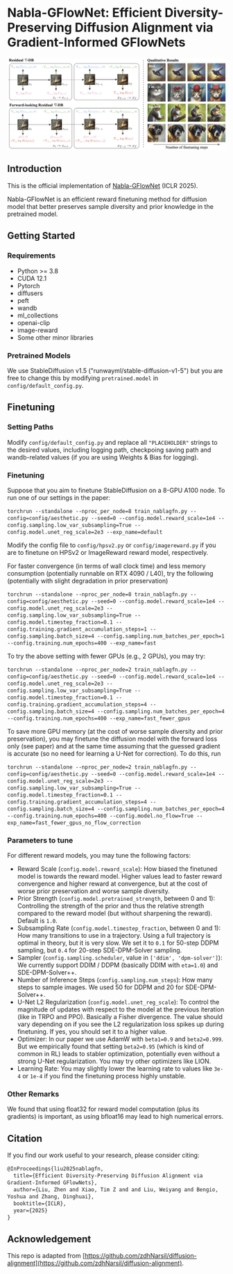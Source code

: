 # Nabla-GFlowNet: Efficient Diversity-Preserving Diffusion Alignment via Gradient-Informed GFlowNets


<div align="center">
  <img src="assets/teaser.png" width="900"/>
</div>

## Introduction

This is the official implementation of [Nabla-GFlowNet](https://arxiv.org/abs/2412.07775) (ICLR 2025).

Nabla-GFlowNet is an efficient reward finetuning method for diffusion model that better preserves sample diversity and prior knowledge in the pretrained model.


## Getting Started

### Requirements

- Python >= 3.8
- CUDA 12.1
- Pytorch
- diffusers
- peft
- wandb
- ml_collections
- openai-clip
- image-reward
- Some other minor libraries

### Pretrained Models

We use StableDiffusion v1.5 ("runwayml/stable-diffusion-v1-5") but you are free to change this by modifying `pretrained.model` in `config/default_config.py`.

## Finetuning

### Setting Paths

Modify `config/default_config.py` and replace all `"PLACEHOLDER"` strings to the desired values, including logging path, checkpoing saving path and wandb-related values (if you are using Weights & Bias for logging).

### Finetuning

Suppose that you aim to finetune StableDiffusion on a 8-GPU A100 node. To run one of our settings in the paper:

```
torchrun --standalone --nproc_per_node=8 train_nablagfn.py --config=config/aesthetic.py --seed=0 --config.model.reward_scale=1e4 --config.sampling.low_var_subsampling=True --config.model.unet_reg_scale=2e3 --exp_name=default
```

Modify the config file to `config/hpsv2.py` or `config/imagereward.py` if you are to finetune on HPSv2 or ImageReward reward model, respectively.

For faster convergence (in terms of wall clock time) and less memory consumption (potentially runnable on RTX 4090 / L40), try the following (potentially with slight degradation in prior preservation)

```
torchrun --standalone --nproc_per_node=8 train_nablagfn.py --config=config/aesthetic.py --seed=0 --config.model.reward_scale=1e4 --config.model.unet_reg_scale=2e3 --config.sampling.low_var_subsampling=True --config.model.timestep_fraction=0.1 --config.training.gradient_accumulation_steps=1 --config.sampling.batch_size=4 --config.sampling.num_batches_per_epoch=1 --config.training.num_epochs=400 --exp_name=fast
```

To try the above setting with fewer GPUs (e.g., 2 GPUs), you may try:

```
torchrun --standalone --nproc_per_node=2 train_nablagfn.py --config=config/aesthetic.py --seed=0 --config.model.reward_scale=1e4 --config.model.unet_reg_scale=2e3 --config.sampling.low_var_subsampling=True --config.model.timestep_fraction=0.1 --config.training.gradient_accumulation_steps=4 --config.sampling.batch_size=4 --config.sampling.num_batches_per_epoch=4 --config.training.num_epochs=400 --exp_name=fast_fewer_gpus
```

To save more GPU memory (at the cost of worse sample diversity and prior preservation), you may finetune the diffusion model with the forward loss only (see paper) and at the same time assuming that the guessed gradient is accurate (so no need for learning a U-Net for correction). To do this, run


```
torchrun --standalone --nproc_per_node=2 train_nablagfn.py --config=config/aesthetic.py --seed=0 --config.model.reward_scale=1e4 --config.model.unet_reg_scale=2e3 --config.sampling.low_var_subsampling=True --config.model.timestep_fraction=0.1 --config.training.gradient_accumulation_steps=4 --config.sampling.batch_size=4 --config.sampling.num_batches_per_epoch=4 --config.training.num_epochs=400 --config.model.no_flow=True --exp_name=fast_fewer_gpus_no_flow_correction
```

### Parameters to tune

For different reward models, you may tune the following factors:

- Reward Scale (`config.model.reward_scale`): How biased the finetuned model is towards the reward model. Higher values lead to faster reward convergence and higher reward at convergence, but at the cost of worse prior preservation and worse sample diversity.
- Prior Strength (`config.model.pretrained_strength`, between 0 and 1): Controlling the strength of the prior and thus the relative strength compared to the reward model (but without sharpening the reward). Default is `1.0`.
- Subsampling Rate (`config.model.timestep_fraction`, between 0 and 1): How many transitions to use in a trajectory. Using a full trajectory is optimal in theory, but it is very slow. We set it to `0.1` for 50-step DDPM sampling, but `0.4` for 20-step SDE-DPM-Solver sampling.
- Sampler (`config.sampling.scheduler`, value in `['ddim', 'dpm-solver']`): We currently support DDIM / DDPM (basically DDIM with `eta=1.0`) and SDE-DPM-Solver++.
- Number of Inference Steps (`config.sampling.num_steps`): How many steps to sample images. We used 50 for DDPM and 20 for SDE-DPM-Solver++.
- U-Net L2 Regularization (`config.model.unet_reg_scale`): To control the magnitude of updates with respect to the model at the previous iteration (like in TRPO and PPO). Basically a Fisher divergence. The value should vary depending on if you see the L2 regularization loss spikes up during finetuning. If yes, you should set it to a higher value.
- Optimizer: In our paper we use AdamW with `beta1=0.9` and `beta2=0.999`. But we empirically found that setting `beta2=0.95` (which is kind of common in RL) leads to stabler optimization, potentially even without a strong U-Net regularization. You may try other optimizers like LION.
- Learning Rate: You may slightly lower the learning rate to values like `3e-4` or `1e-4` if you find the finetuning process highly unstable.


### Other Remarks

We found that using float32 for reward model computation (plus its gradients) is important, as using bfloat16 may lead to high numerical errors.

## Citation
If you find our work useful to your research, please consider citing:

```
@InProceedings{liu2025nablagfn,
  title={Efficient Diversity-Preserving Diffusion Alignment via Gradient-Informed GFlowNets},
  author={Liu, Zhen and Xiao, Tim Z and and Liu, Weiyang and Bengio, Yoshua and Zhang, Dinghuai},
  booktitle={ICLR},
  year={2025}
}
```

## Acknowledgement
This repo is adapted from [https://github.com/zdhNarsil/diffusion-alignment](https://github.com/zdhNarsil/diffusion-alignment).


